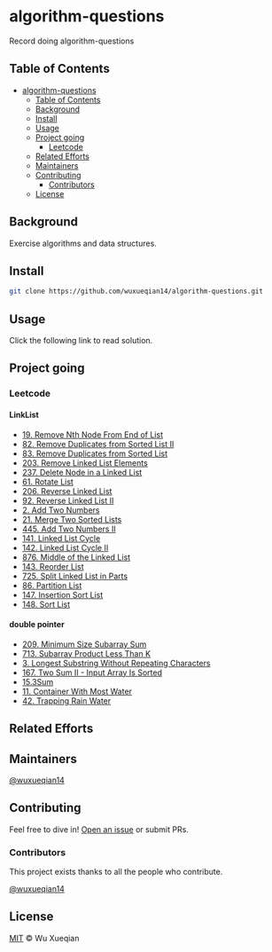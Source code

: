 # algorithm-questions

Record doing algorithm-questions

## Table of Contents

- [algorithm-questions](#algorithm-questions)
  - [Table of Contents](#table-of-contents)
  - [Background](#background)
  - [Install](#install)
  - [Usage](#usage)
  - [Project going](#project-going)
    - [Leetcode](#leetcode)
  - [Related Efforts](#related-efforts)
  - [Maintainers](#maintainers)
  - [Contributing](#contributing)
    - [Contributors](#contributors)
  - [License](#license)

## Background

Exercise algorithms and data structures.

## Install

```sh
git clone https://github.com/wuxueqian14/algorithm-questions.git
```

## Usage

Click the following link to read solution.

## Project going

### Leetcode

#### LinkList

- [19. Remove Nth Node From End of List](https://github.com/wuxueqian14/algorithm-questions/blob/main/leetcode/19.md)
- [82. Remove Duplicates from Sorted List II](https://github.com/wuxueqian14/algorithm-questions/blob/main/leetcode/82.md)
- [83. Remove Duplicates from Sorted List](https://github.com/wuxueqian14/algorithm-questions/blob/main/leetcode/83.md)
- [203. Remove Linked List Elements](https://github.com/wuxueqian14/algorithm-questions/blob/main/leetcode/203.md)
- [237. Delete Node in a Linked List](https://github.com/wuxueqian14/algorithm-questions/blob/main/leetcode/237.md)
- [61. Rotate List](https://github.com/wuxueqian14/algorithm-questions/blob/main/leetcode/61.md)
- [206. Reverse Linked List](https://github.com/wuxueqian14/algorithm-questions/blob/main/leetcode/206.md)
- [92. Reverse Linked List II](https://github.com/wuxueqian14/algorithm-questions/blob/main/leetcode/92.md)
- [2. Add Two Numbers](https://github.com/wuxueqian14/algorithm-questions/blob/main/leetcode/2.md)
- [21. Merge Two Sorted Lists](https://github.com/wuxueqian14/algorithm-questions/blob/main/leetcode/21.md)
- [445. Add Two Numbers II](https://github.com/wuxueqian14/algorithm-questions/blob/main/leetcode/445.md)
- [141. Linked List Cycle](https://github.com/wuxueqian14/algorithm-questions/blob/main/leetcode/141.md)
- [142. Linked List Cycle II](https://github.com/wuxueqian14/algorithm-questions/blob/main/leetcode/142.md)
- [876. Middle of the Linked List](https://github.com/wuxueqian14/algorithm-questions/blob/main/leetcode/876.md)
- [143. Reorder List](https://github.com/wuxueqian14/algorithm-questions/blob/main/leetcode/143.md)
- [725. Split Linked List in Parts](https://github.com/wuxueqian14/algorithm-questions/blob/main/leetcode/725.md)
- [86. Partition List](https://github.com/wuxueqian14/algorithm-questions/blob/main/leetcode/86.md)
- [147. Insertion Sort List](https://github.com/wuxueqian14/algorithm-questions/blob/main/leetcode/147.md)
- [148. Sort List](https://github.com/wuxueqian14/algorithm-questions/blob/main/leetcode/148.md)

#### double pointer

- [209. Minimum Size Subarray Sum](https://github.com/wuxueqian14/algorithm-questions/blob/main/leetcode/209.md)
- [713. Subarray Product Less Than K](https://github.com/wuxueqian14/algorithm-questions/blob/main/leetcode/713.md)
- [3. Longest Substring Without Repeating Characters](https://github.com/wuxueqian14/algorithm-questions/blob/main/leetcode/3.md)
- [167. Two Sum II - Input Array Is Sorted](https://github.com/wuxueqian14/algorithm-questions/blob/main/leetcode/167.md)
- [15.3Sum](https://github.com/wuxueqian14/algorithm-questions/blob/main/leetcode/15.md)
- [11. Container With Most Water](https://github.com/wuxueqian14/algorithm-questions/blob/main/leetcode/11.md)
- [42. Trapping Rain Water](https://github.com/wuxueqian14/algorithm-questions/blob/main/leetcode/42.md)

## Related Efforts

## Maintainers

[@wuxueqian14](https://github.com/wuxueqian14)

## Contributing

Feel free to dive in! [Open an issue](https://github.com/wuxueqian14/algorithm-questions/issues/new) or submit PRs.

### Contributors

This project exists thanks to all the people who contribute.

[@wuxueqian14](https://github.com/wuxueqian14)

## License

[MIT](LICENSE) © Wu Xueqian
